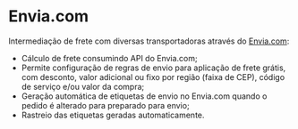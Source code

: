 # Envia.com

Intermediação de frete com diversas transportadoras através do
[Envia.com](https://envia.com/pt-BR):

- Cálculo de frete consumindo API do Envia.com;
- Permite configuração de regras de envio para aplicação de frete grátis, com desconto, valor adicional ou fixo por região (faixa de CEP), código de serviço e/ou valor da compra;
- Geração automática de etiquetas de envio no Envia.com quando o pedido é alterado para preparado para envio;
- Rastreio das etiquetas geradas automaticamente.
